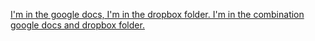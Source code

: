 ---
layout: post
wordpress_id: 1156
wordpress_url: http://noesbueno.com/archives/1156
date: '2011-06-16 22:01:05 -0500'
date_gmt: '2011-06-17 03:01:05 -0500'
body: |
  <p><a href="http://twitter.com/djacobs/status/81475032768983040">I'm in the google docs, I'm in the dropbox folder. I'm in the combination google docs and dropbox folder.</a></p>
---